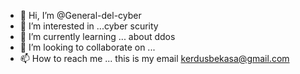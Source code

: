 - 👋 Hi, I’m @General-del-cyber
- 👀 I’m interested in ...cyber scurity
- 🌱 I’m currently learning ... about ddos 
- 💞️ I’m looking to collaborate on ...
- 📫 How to reach me ... this is my email kerdusbekasa@gmail.com
  

<!---
General-del-cyber/General-del-cyber is a ✨ special ✨ repository because its `README.md` (this file) appears on your GitHub profile.
You can click the Preview link to take a look at your changes.
--->
